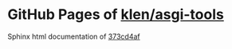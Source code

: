 GitHub Pages of [klen/asgi-tools](https://github.com/klen/asgi-tools.git)
===
Sphinx html documentation of [373cd4af](https://github.com/klen/asgi-tools/tree/373cd4af28b35bedd4b71b536e246878aae51658)
